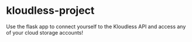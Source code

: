 # kloudless-project

Use the flask app to connect yourself to the Kloudless API and access any of your cloud storage accounts!
